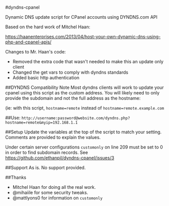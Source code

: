 #dyndns-cpanel

Dynamic DNS update script for CPanel accounts using DYNDNS.com API

Based on the hard work of Mitchel Haan:

https://haanenterprises.com/2013/04/host-your-own-dynamic-dns-using-php-and-cpanel-apis/

Changes to Mr. Haan's code:

* Removed the extra code that wasn't needed to make this an update only client
* Changed the get vars to comply with dyndns standards
* Added basic http authentication

##DYNDNS Compatibility Note
Most dyndns clients will work to update your cpanel using this script as the custom address. You will likely need to only provide the subdomain and not the full address as the hostname:

(ie: with this script, `hostname=remote`  instead of `hostname=remote.example.com`

##Use:
`http://username:password@website.com/dyndns.php?hostname=remote&myip=192.168.1.1`

##Setup
Update the variables at the top of the script to match your setting. Comments are provided to explain the values.

Under certain server configurations `customonly` on line 209 must be set to 0 in order to find subdomain records. See https://github.com/ethanpil/dyndns-cpanel/issues/3

##Support
As is. No support provided.

##Thanks 
* Mitchel Haan for doing all the real work.
* @mihaiile for some security tweaks.
* @mattlyons0 for information on `customonly`

